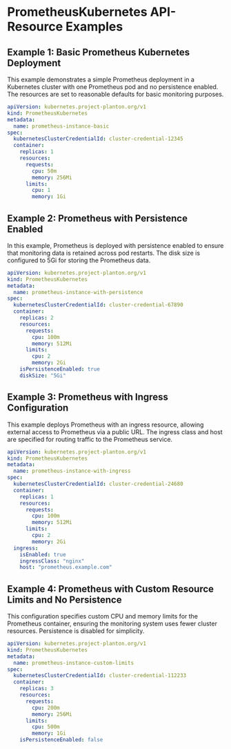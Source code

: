 # PrometheusKubernetes API-Resource Examples

## Example 1: Basic Prometheus Kubernetes Deployment

This example demonstrates a simple Prometheus deployment in a Kubernetes cluster with one Prometheus pod and no persistence enabled. The resources are set to reasonable defaults for basic monitoring purposes.

```yaml
apiVersion: kubernetes.project-planton.org/v1
kind: PrometheusKubernetes
metadata:
  name: prometheus-instance-basic
spec:
  kubernetesClusterCredentialId: cluster-credential-12345
  container:
    replicas: 1
    resources:
      requests:
        cpu: 50m
        memory: 256Mi
      limits:
        cpu: 1
        memory: 1Gi
```

## Example 2: Prometheus with Persistence Enabled

In this example, Prometheus is deployed with persistence enabled to ensure that monitoring data is retained across pod restarts. The disk size is configured to 5Gi for storing the Prometheus data.

```yaml
apiVersion: kubernetes.project-planton.org/v1
kind: PrometheusKubernetes
metadata:
  name: prometheus-instance-with-persistence
spec:
  kubernetesClusterCredentialId: cluster-credential-67890
  container:
    replicas: 2
    resources:
      requests:
        cpu: 100m
        memory: 512Mi
      limits:
        cpu: 2
        memory: 2Gi
    isPersistenceEnabled: true
    diskSize: "5Gi"
```

## Example 3: Prometheus with Ingress Configuration

This example deploys Prometheus with an ingress resource, allowing external access to Prometheus via a public URL. The ingress class and host are specified for routing traffic to the Prometheus service.

```yaml
apiVersion: kubernetes.project-planton.org/v1
kind: PrometheusKubernetes
metadata:
  name: prometheus-instance-with-ingress
spec:
  kubernetesClusterCredentialId: cluster-credential-24680
  container:
    replicas: 1
    resources:
      requests:
        cpu: 100m
        memory: 512Mi
      limits:
        cpu: 2
        memory: 2Gi
  ingress:
    isEnabled: true
    ingressClass: "nginx"
    host: "prometheus.example.com"
```

## Example 4: Prometheus with Custom Resource Limits and No Persistence

This configuration specifies custom CPU and memory limits for the Prometheus container, ensuring the monitoring system uses fewer cluster resources. Persistence is disabled for simplicity.

```yaml
apiVersion: kubernetes.project-planton.org/v1
kind: PrometheusKubernetes
metadata:
  name: prometheus-instance-custom-limits
spec:
  kubernetesClusterCredentialId: cluster-credential-112233
  container:
    replicas: 3
    resources:
      requests:
        cpu: 200m
        memory: 256Mi
      limits:
        cpu: 500m
        memory: 1Gi
    isPersistenceEnabled: false
```
